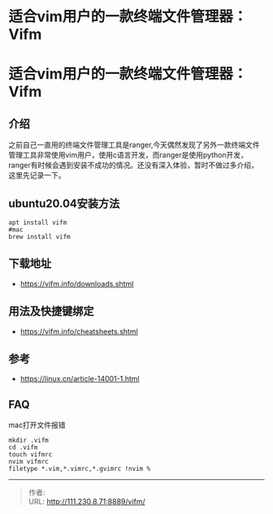 # 适合vim用户的一款终端文件管理器：Vifm


<!--more-->
# 适合vim用户的一款终端文件管理器：Vifm
## 介绍
之前自己一直用的终端文件管理工具是ranger,今天偶然发现了另外一款终端文件管理工具非常使用vim用户，使用c语言开发，而ranger是使用python开发，ranger有时候会遇到安装不成功的情况。还没有深入体验，暂时不做过多介绍，这里先记录一下。

## ubuntu20.04安装方法
```
apt install vifm
#mac
brew install vifm
```

## 下载地址
- https://vifm.info/downloads.shtml

## 用法及快捷键绑定
- https://vifm.info/cheatsheets.shtml


## 参考
- https://linux.cn/article-14001-1.html

## FAQ
mac打开文件报错

```
mkdir .vifm
cd .vifm
touch vifmrc
nvim vifmrc
filetype *.vim,*.vimrc,*.gvimrc !nvim %
```


---

> 作者:   
> URL: http://111.230.8.71:8889/vifm/  

